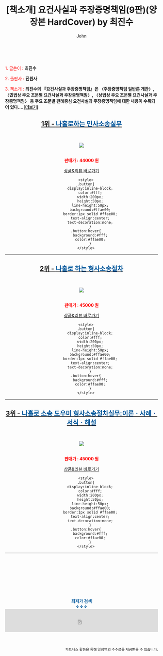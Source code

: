 ﻿---
layout: post
title:  "[책소개] 요건사실과 주장증명책임(9판)(양장본 HardCover) by 최진수"
author: John
categories: [ 도서 ]
tags: [  ]
image: https://search1.kakaocdn.net/thumb/R120x174.q85/?fname=http%3A%2F%2Ft1.daumcdn.net%2Flbook%2Fimage%2F5440942%3Ftimestamp%3D20220206170323 
description: "[책소개] 요건사실과 주장증명책임(9판)(양장본 HardCover) by 최진수"
toc: true
toc_sticky: true
---

<br>
<p>
<font color='#ff0000'>1. 글쓴이 : </font><b>최진수</b>
<p>
<font color='#ff0000'>2. 출판사 : </font><b>진원사</b>
<p>
<font color='#ff0000'>3. 책소개 : </font><b>최진수의 『요건사실과 주장증명책임』은 〈주장증명책임 일반론 개관〉, 〈민법상 주요 조문별 요건사실과 주장증명책임〉, 〈상법상 주요 조문별 요건사실과 주장증명책임〉 등 주요 조문별 판례중심 요건사실과 주장증명책임에 대한 내용이 수록되어 있다....<a href="https://link.coupang.com/re/AFFSDP?lptag=AF7307611&pageKey=46709599&itemId=165622573&vendorItemId=3399793665&traceid=V0-153-8b5e19a8e9b8be0e&requestid=20230311072020014070075" target="_blank">[더보기]</a></b>
<p>
    
<center><h2><a href="https://link.coupang.com/re/AFFSDP?lptag=AF7307611&pageKey=46709599&itemId=165622573&vendorItemId=3399793665&traceid=V0-153-8b5e19a8e9b8be0e&requestid=20230311072020014070075" target="_blank"><b>1위 - <font color='#01579B'>나홀로하는 민사소송실무</font></b></a></h2><br>

<a href="https://link.coupang.com/re/AFFSDP?lptag=AF7307611&pageKey=46709599&itemId=165622573&vendorItemId=3399793665&traceid=V0-153-8b5e19a8e9b8be0e&requestid=20230311072020014070075" target="_blank"><img src="https://static.coupangcdn.com/image/vendor_inventory/393a/84cce2d413cd80c1f30bcaf9d45929e6ca7b186674390b2fa83839db7486.jpg"></a><br><br>

<b><font color='#ff0000'>판매가 : 44000 원</font></b><br>

<a href="https://link.coupang.com/re/AFFSDP?lptag=AF7307611&pageKey=46709599&itemId=165622573&vendorItemId=3399793665&traceid=V0-153-8b5e19a8e9b8be0e&requestid=20230311072020014070075" target="_blank" class="button">상품&리뷰 바로가기</a><p>

        <style>
        .button{
            display:inline-block;
            color:#fff;
            width:200px;
            height:50px;
            line-height:50px;
            background:#ffae00;
            border:1px solid #ffae00;
            text-align:center;
            text-decoration:none;
            }
        .button:hover{
            background:#fff;
            color:#ffae00;
            }
        </style>

<hr>

<center><h2><a href="https://link.coupang.com/re/AFFSDP?lptag=AF7307611&pageKey=247587141&itemId=783918696&vendorItemId=5000573306&traceid=V0-153-c2810a13513a7595&requestid=20230311072020014070075" target="_blank"><b>2위 - <font color='#01579B'>나홀로 하는 형사소송절차</font></b></a></h2><br>

<a href="https://link.coupang.com/re/AFFSDP?lptag=AF7307611&pageKey=247587141&itemId=783918696&vendorItemId=5000573306&traceid=V0-153-c2810a13513a7595&requestid=20230311072020014070075" target="_blank"><img src="https://static.coupangcdn.com/image/vendor_inventory/dc83/9a747c74bcb6ad8f563f87b6fe9d7a01860f920421cd9cb63c200742187f.jpg"></a><br><br>

<b><font color='#ff0000'>판매가 : 45000 원</font></b><br>

<a href="https://link.coupang.com/re/AFFSDP?lptag=AF7307611&pageKey=247587141&itemId=783918696&vendorItemId=5000573306&traceid=V0-153-c2810a13513a7595&requestid=20230311072020014070075" target="_blank" class="button">상품&리뷰 바로가기</a><p>

        <style>
        .button{
            display:inline-block;
            color:#fff;
            width:200px;
            height:50px;
            line-height:50px;
            background:#ffae00;
            border:1px solid #ffae00;
            text-align:center;
            text-decoration:none;
            }
        .button:hover{
            background:#fff;
            color:#ffae00;
            }
        </style>

<hr>

<center><h2><a href="https://link.coupang.com/re/AFFSDP?lptag=AF7307611&pageKey=175854608&itemId=502864809&vendorItemId=4284155383&traceid=V0-153-4484027880acb52f&requestid=20230311072020014070075" target="_blank"><b>3위 - <font color='#01579B'>나홀로 소송 도우미 형사소송절차실무:이론ㆍ사례ㆍ서식ㆍ해설</font></b></a></h2><br>

<a href="https://link.coupang.com/re/AFFSDP?lptag=AF7307611&pageKey=175854608&itemId=502864809&vendorItemId=4284155383&traceid=V0-153-4484027880acb52f&requestid=20230311072020014070075" target="_blank"><img src="https://static.coupangcdn.com/image/vendor_inventory/c511/557ee3e18918665f33d4d08357625272794c74a6e9761c8dc5928cc0f526.png"></a><br><br>

<b><font color='#ff0000'>판매가 : 45000 원</font></b><br>

<a href="https://link.coupang.com/re/AFFSDP?lptag=AF7307611&pageKey=175854608&itemId=502864809&vendorItemId=4284155383&traceid=V0-153-4484027880acb52f&requestid=20230311072020014070075" target="_blank" class="button">상품&리뷰 바로가기</a><p>

        <style>
        .button{
            display:inline-block;
            color:#fff;
            width:200px;
            height:50px;
            line-height:50px;
            background:#ffae00;
            border:1px solid #ffae00;
            text-align:center;
            text-decoration:none;
            }
        .button:hover{
            background:#fff;
            color:#ffae00;
            }
        </style>

<hr>

<br><br><br><br><br><br><br>
<center><b><font color='#01579B' size='medium'>최저가 검색<br>
↓↓↓</font></b></center>
<center><iframe src="https://coupa.ng/b1Tbjx" width="100%" height="75" frameborder="0" scrolling="no" referrerpolicy="unsafe-url"></iframe></center>
<br><br>
<p>
<small>
    <div align="right">파트너스 활동을 통해 일정액의 수수료를 제공받을 수 있습니다.</div>
</small>
</p>
